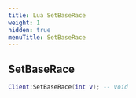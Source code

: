 ```yaml
---
title: Lua SetBaseRace
weight: 1
hidden: true
menuTitle: SetBaseRace
---
```

## SetBaseRace
```lua
Client:SetBaseRace(int v); -- void
```